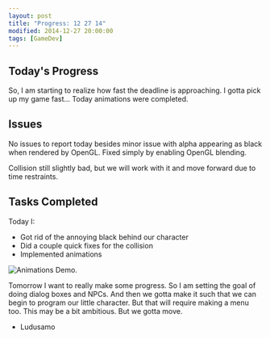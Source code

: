 ```yaml
---
layout: post
title: "Progress: 12 27 14"
modified: 2014-12-27 20:00:00
tags: [GameDev]
---
```


## Today's Progress
So, I am starting to realize how fast the deadline is approaching. I gotta pick up my game fast... Today animations were completed.

## Issues
No issues to report today besides minor issue with alpha appearing as black when rendered by OpenGL. Fixed simply by enabling OpenGL blending.

Collision still slightly bad, but we will work with it and move forward due to time restraints.

## Tasks Completed
Today I:

- Got rid of the annoying black behind our character
- Did a couple quick fixes for the collision
- Implemented animations

![Animations Demo.](http://i.imgur.com/flr1J2f.gif)

Tomorrow I want to really make some progress. So I am setting the goal of doing dialog boxes and NPCs. And then we gotta make it such that we can begin to program our little character. But that will require making a menu too. This may be a bit ambitious. But we gotta move.

- Ludusamo
